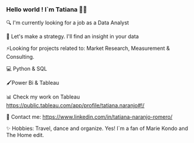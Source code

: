 ### Hello world ! I`m Tatiana 👋😊

🔍 I'm currently looking for a job as a Data Analyst

👠 Let's make a strategy. I'll find an insight in your data

⚡Looking for projects related to: Market Research, Measurement & Consulting. 

💻 Python & SQL

🖌️Power Bi & Tableau

📊 Check my work on Tableau https://public.tableau.com/app/profile/tatiana.naranjo#!/

📧 Contact me: https://www.linkedin.com/in/tatiana-naranjo-romero/

✨ Hobbies: Travel, dance and organize. Yes! I`m a fan of Marie Kondo and The Home edit. 
